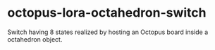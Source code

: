 # octopus-lora-octahedron-switch
Switch having 8 states realized by hosting an Octopus board inside a octahedron object.
